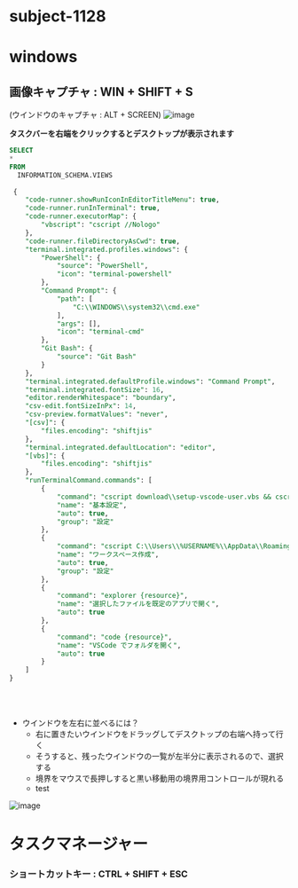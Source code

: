 # subject-1128
# windows
## 画像キャプチャ : WIN + SHIFT + S
(ウインドウのキャプチャ : ALT + SCREEN)
![image](https://user-images.githubusercontent.com/89338401/143732857-5716d7a2-70e8-4928-a2a9-8305901ec095.png)

**タスクバーを右端をクリックするとデスクトップが表示されます**

```sql
SELECT 
* 
FROM
  INFORMATION_SCHEMA.VIEWS
  
 {
    "code-runner.showRunIconInEditorTitleMenu": true,
    "code-runner.runInTerminal": true,
    "code-runner.executorMap": {
        "vbscript": "cscript //Nologo"
    },
    "code-runner.fileDirectoryAsCwd": true,
    "terminal.integrated.profiles.windows": {
        "PowerShell": {
            "source": "PowerShell",
            "icon": "terminal-powershell"
        },
        "Command Prompt": {
            "path": [
                "C:\\WINDOWS\\system32\\cmd.exe"
            ],
            "args": [],
            "icon": "terminal-cmd"
        },
        "Git Bash": {
            "source": "Git Bash"
        }
    },
    "terminal.integrated.defaultProfile.windows": "Command Prompt",
    "terminal.integrated.fontSize": 16,
    "editor.renderWhitespace": "boundary",
    "csv-edit.fontSizeInPx": 14,
    "csv-preview.formatValues": "never",
    "[csv]": {
        "files.encoding": "shiftjis"
    },    
    "terminal.integrated.defaultLocation": "editor",
    "[vbs]": {
        "files.encoding": "shiftjis"
    },
    "runTerminalCommand.commands": [
        {
            "command": "cscript download\\setup-vscode-user.vbs && cscript C:\\Users\\%USERNAME%\\AppData\\Roaming\\Code\\User\\script\\sworc-settings-download.vbs",
            "name": "基本設定",
            "auto": true,
            "group": "設定"
        },
        {
            "command": "cscript C:\\Users\\%USERNAME%\\AppData\\Roaming\\Code\\User\\script\\workspace-build-download.vbs",
            "name": "ワークスペース作成",
            "auto": true,
            "group": "設定"
        },
        {
            "command": "explorer {resource}",
            "name": "選択したファイルを既定のアプリで開く",
            "auto": true
        },
        {
            "command": "code {resource}",
            "name": "VSCode でフォルダを開く",
            "auto": true
        }
    ]  
}

```

<br>
<br>

- ウインドウを左右に並べるには？
  - 右に置きたいウインドウをドラッグしてデスクトップの右端へ持って行く
  - そうすると、残ったウインドウの一覧が左半分に表示されるので、選択する
  - 境界をマウスで長押しすると黒い移動用の境界用コントロールが現れる
  - test
    
![image](https://user-images.githubusercontent.com/89338401/143733528-0271a468-a6b1-4823-886f-3b777af0ae57.png)

# タスクマネージャー
### ショートカットキー : CTRL + SHIFT + ESC
